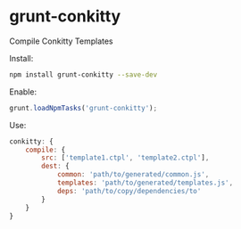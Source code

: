 grunt-conkitty
==============

Compile Conkitty Templates

Install:

```sh
npm install grunt-conkitty --save-dev
```

Enable:

```js
grunt.loadNpmTasks('grunt-conkitty');
```

Use:

```js
conkitty: {
    compile: {
        src: ['template1.ctpl', 'template2.ctpl'],
        dest: {
            common: 'path/to/generated/common.js',
            templates: 'path/to/generated/templates.js',
            deps: 'path/to/copy/dependencies/to'
        }
    }
}
```
